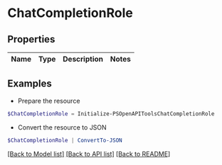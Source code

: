 # ChatCompletionRole
## Properties

Name | Type | Description | Notes
------------ | ------------- | ------------- | -------------

## Examples

- Prepare the resource
```powershell
$ChatCompletionRole = Initialize-PSOpenAPIToolsChatCompletionRole 
```

- Convert the resource to JSON
```powershell
$ChatCompletionRole | ConvertTo-JSON
```

[[Back to Model list]](../README.md#documentation-for-models) [[Back to API list]](../README.md#documentation-for-api-endpoints) [[Back to README]](../README.md)

